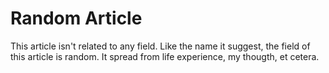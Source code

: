 # Random Article 
This article isn't related to any field. Like the name it suggest, the field of this article is random. It spread from life experience, my thougth, et cetera.
